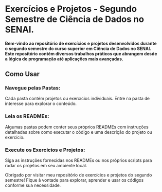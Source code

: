 # Exercícios e Projetos - Segundo Semestre de Ciência de Dados no SENAI.

#### Bem-vindo ao repositório de exercícios e projetos desenvolvidos durante o segundo semestre do curso superior em Ciência de Dados no SENAI. Este repositório contém diversos trabalhos práticos que abrangem desde a lógica de programação até aplicações mais avançadas.
 
## Como Usar
### Navegue pelas Pastas:

Cada pasta contém projetos ou exercícios individuais. Entre na pasta de interesse para explorar o conteúdo.

### Leia os READMEs:

Algumas pastas podem conter seus próprios READMEs com instruções detalhadas sobre como executar o código e uma descrição do projeto ou exercício.

### Execute os Exercícios e Projetos:

Siga as instruções fornecidas nos READMEs ou nos próprios scripts para rodar os projetos em seu ambiente local.

Obrigado por visitar meu repositório de exercícios e projetos do segundo semestre! Fique à vontade para explorar, aprender e usar os códigos conforme sua necessidade.

